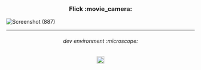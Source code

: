 <h3 align="center">
Flick :movie_camera:
</h3>

![Screenshot (887)](https://user-images.githubusercontent.com/86073690/223329763-2910b17b-f410-4a4b-b21b-0534d0b76d75.png)

***

<h6 align="center">
dev environment :microscope:
</h6>

<div align="center">
  <img height="20" src = "https://img.shields.io/badge/VS code-white.svg?">
</div>
